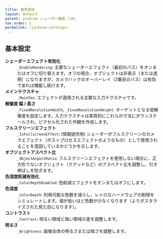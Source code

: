 ```yaml
---
title: 基本設定
layout: default
parent: pixOcam シェーダー機能 (JA)
nav_order: 1
permalink: /ja/base-settings/
---
```


## 基本設定

<dl>
  <dt><strong>シェーダーエフェクト有効化</strong></dt>
  <dd><code>_EnableRendering</code>: 主要なシェーダーエフェクト（最初のパス）をオンまたはオフに切り替えます。オフの場合、オブジェクトは非表示（または透明）になりますが、カメラハックのオーバーレイ（2番目のパス）は有効であれば機能し続けます。</dd>

  <dt><strong>メインテクスチャ</strong></dt>
  <dd><code>_MainTex</code>: エフェクトが適用される主要な入力テクスチャです。</dd>

  <dt><strong>解像度 幅 / 高さ</strong></dt>
  <dd><code>_FixedResolutionWidth</code>, <code>_FixedResolutionHeight</code>: ターゲットとなる低解像度を設定します。入力テクスチャは実質的にこれらの寸法にダウンスケールされ、ピクセル化された外観を作成します。</dd>

  <dt><strong>フルスクリーンエフェクト</strong></dt>
  <dd><code>_IsFullscreenEffect</code>: (情報提供用) シェーダーがフルスクリーンのカメラエフェクト（ポストプロセスエフェクトのようなもの）として使用されることを意図しているかどうかを示します。</dd>

  <dt><strong>オブジェクトアスペクト比</strong></dt>
  <dd><code>_ObjectAspectRatio</code>: フルスクリーンエフェクトを使用しない場合に、正方形でないオブジェクト（クアッドなど）のアスペクト比を調整し、引き伸ばしを防ぎます。</dd>

  <dt><strong>色深度削減有効化</strong></dt>
  <dd><code>_ColorDepthEnabled</code>: 色削減エフェクトをオンまたはオフにします。</dd>

  <dt><strong>色深度</strong></dt>
  <dd><code>_ColorDepth</code>: 利用可能な色数を減らし、レトロなハードウェアの制限をシミュレートします。値が低いほど色数が少なくなります（よりポスタライズされた見た目になります）。</dd>

  <dt><strong>コントラスト</strong></dt>
  <dd><code>_Contrast</code>: 明るい領域と暗い領域の差を調整します。</dd>

  <dt><strong>明るさ</strong></dt>
  <dd><code>_Brightness</code>: 画像全体の明るさまたは暗さを調整します。</dd>
</dl> 